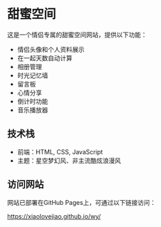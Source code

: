 # 甜蜜空间

这是一个情侣专属的甜蜜空间网站，提供以下功能：

- 情侣头像和个人资料展示
- 在一起天数自动计算
- 相册管理
- 时光记忆墙
- 留言板
- 心情分享
- 倒计时功能
- 音乐播放器

## 技术栈

- 前端：HTML, CSS, JavaScript
- 主题：星空梦幻风、非主流酷炫浪漫风

## 访问网站

网站已部署在GitHub Pages上，可通过以下链接访问：

https://xiaolovejiao.github.io/wy/ 